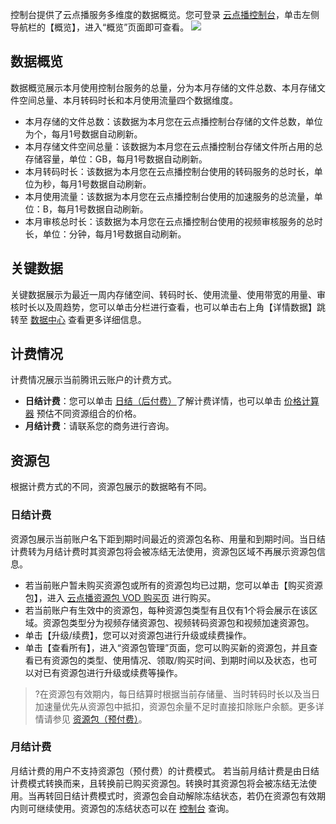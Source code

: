 控制台提供了云点播服务多维度的数据概览。您可登录 [云点播控制台](https://console.cloud.tencent.com/vod/overview)，单击左侧导航栏的【概览】，进入“概览”页面即可查看。
![](https://main.qcloudimg.com/raw/4f8967e2af391c6583893f2be1da6d58.png)

## 数据概览

数据概览展示本月使用控制台服务的总量，分为本月存储的文件总数、本月存储文件空间总量、本月转码时长和本月使用流量四个数据维度。
- 本月存储的文件总数：该数据为本月您在云点播控制台存储的文件总数，单位为个，每月1号数据自动刷新。
- 本月存储文件空间总量：该数据为本月您在云点播控制台存储文件所占用的总存储容量，单位：GB，每月1号数据自动刷新。
- 本月转码时长：该数据为本月您在云点播控制台使用的转码服务的总时长，单位为秒，每月1号数据自动刷新。
- 本月使用流量：该数据为本月您在云点播控制台使用的加速服务的总流量，单位：B，每月1号数据自动刷新。
- 本月审核总时长：该数据为本月您在云点播控制台使用的视频审核服务的总时长，单位：分钟，每月1号数据自动刷新。 

## 关键数据

关键数据展示为最近一周内存储空间、转码时长、使用流量、使用带宽的用量、审核时长以及周趋势，您可以单击分栏进行查看，也可以单击右上角【详情数据】跳转至 [数据中心](https://cloud.tencent.com/document/product/266/33918) 查看更多详细信息。

## 计费情况
计费情况展示当前腾讯云账户的计费方式。
- **日结计费**：您可以单击 [日结（后付费）](https://cloud.tencent.com/document/product/266/14666)了解计费详情，也可以单击 [价格计算器](https://buy.cloud.tencent.com/price/vod/calculator) 预估不同资源组合的价格。
- **月结计费**：请联系您的商务进行咨询。

## 资源包
根据计费方式的不同，资源包展示的数据略有不同。
### 日结计费
资源包展示当前账户名下距到期时间最近的资源包名称、用量和到期时间。当日结计费转为月结计费时其资源包将会被冻结无法使用，资源包区域不再展示资源包信息。
 - 若当前账户暂未购买资源包或所有的资源包均已过期，您可以单击【购买资源包】，进入 [云点播资源包 VOD 购买页](https://buy.cloud.tencent.com/vod?from=console-portal-buy-vod) 进行购买。
 - 若当前账户有生效中的资源包，每种资源包类型有且仅有1个将会展示在该区域。资源包类型分为视频存储资源包、视频转码资源包和视频加速资源包。
  - 单击【升级/续费】，您可以对资源包进行升级或续费操作。
  - 单击【查看所有】，进入“资源包管理”页面，您可以购买新的资源包，并且查看已有资源包的类型、使用情况、领取/购买时间、到期时间以及状态，也可以对已有资源包进行升级或续费等操作。

>?在资源包有效期内，每日结算时根据当前存储量、当时转码时长以及当日加速量优先从资源包中抵扣，资源包余量不足时直接扣除账户余额。更多详情请参见 [资源包（预付费）](https://cloud.tencent.com/document/product/266/14667)。

### 月结计费

月结计费的用户不支持资源包（预付费）的计费模式。
若当前月结计费是由日结计费模式转换而来，且转换前已购买资源包。转换时其资源包将会被冻结无法使用。当再转回日结计费模式时，资源包会自动解除冻结状态，若仍在资源包有效期内则可继续使用。资源包的冻结状态可以在 [控制台](https://console.cloud.tencent.com/vod/overview)  查询。
